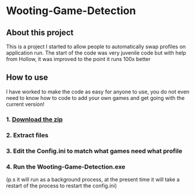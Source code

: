 # Wooting-Game-Detection

## About this project
This is a project I started to allow people to automatically swap profiles on application run. The start of the code was very juvenile code but with help from Hollow, it was improved to the point it runs 100x better

## How to use
I have worked to make the code as easy for anyone to use, you do not even need to know how to code to add your own games and get going with the current version!

### 1. [Download the zip](https://github.com/copvampire/Wooting-Game-Detection/raw/master/Wooting-Game-Detection.zip)
### 2. Extract files
### 3. Edit the Config.ini to match what games need what profile
### 4. Run the Wooting-Game-Detection.exe
(p.s it will run as a background process, at the present time it will take a restart of the process to restart the config.ini)

